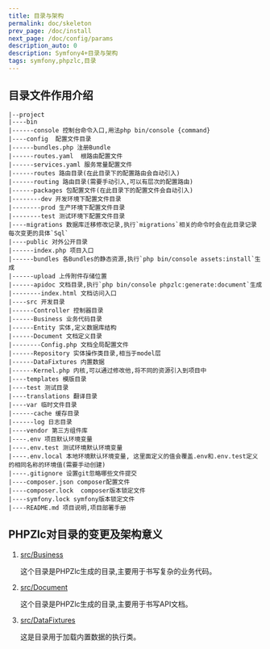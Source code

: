 ```yaml
---
title: 目录与架构
permalink: doc/skeleton
prev_page: /doc/install
next_page: /doc/config/params
description_auto: 0
description: Symfony4+目录与架构
tags: symfony,phpzlc,目录
---
```


## 目录文件作用介绍

```text
|--project
|----bin
|------console 控制台命令入口,用法php bin/console {command}
|----config  配置文件目录
|------bundles.php 注册Bundle
|------routes.yaml  根路由配置文件
|------services.yaml 服务常量配置文件
|------routes 路由目录(在此目录下的配置路由会自动引入)
|------routing 路由目录(需要手动引入,可以有层次的配置路由)
|------packages 包配置文件(在此目录下的配置文件会自动引入)
|--------dev 开发环境下配置文件目录
|--------prod 生产环境下配置文件目录
|--------test 测试环境下配置文件目录
|----migrations 数据库迁移修改记录,执行`migrations`相关的命令时会在此目录记录每次变更的具体`Sql`
|----public 对外公开目录
|------index.php 项目入口
|------bundles 各Bundles的静态资源,执行`php bin/console assets:install`生成
|------upload 上传附件存储位置
|------apidoc 文档目录,执行`php bin/console phpzlc:generate:document`生成
|--------index.html 文档访问入口
|----src 开发目录
|------Controller 控制器目录
|------Business 业务代码目录
|------Entity 实体,定义数据库结构
|------Document 文档定义目录
|--------Config.php 文档全局配置文件         
|------Repository 实体操作类目录,相当于model层
|------DataFixtures 内置数据
|------Kernel.php 内核,可以通过修改他,将不同的资源引入到项目中
|----templates 模版目录
|----test 测试目录
|----translations 翻译目录
|----var 临时文件目录
|------cache 缓存目录
|------log 日志目录
|----vendor 第三方组件库
|----.env 项目默认环境变量
|----.env.test 测试环境默认环境变量
|----.env.local 本地环境默认环境变量, 这里面定义的值会覆盖.env和.env.test定义的相同名称的环境值(需要手动创建)
|----.gitignore 设置git忽略哪些文件提交
|----composer.json composer配置文件
|----composer.lock  composer版本锁定文件
|----symfony.lock symfony版本锁定文件
|----README.md 项目说明,项目部署手册
```

## PHPZlc对目录的变更及架构意义

1. [src/Business](/doc/business) 

    这个目录是PHPZlc生成的目录,主要用于书写复杂的业务代码。
    
2. [src/Document](/doc/document-bundle)

    这个目录是PHPZlc生成的目录,主要用于书写API文档。
    
3. [src/DataFixtures](/doc/data-fixtures)

    这是目录用于加载内置数据的执行类。

   


